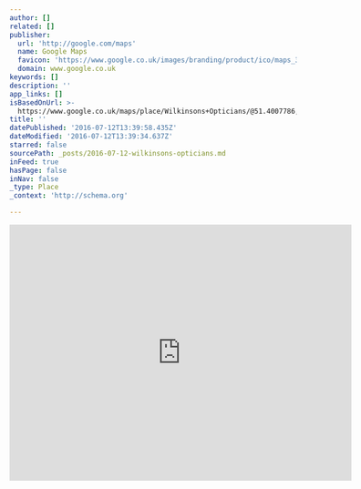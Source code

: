 ```yaml
---
author: []
related: []
publisher:
  url: 'http://google.com/maps'
  name: Google Maps
  favicon: 'https://www.google.co.uk/images/branding/product/ico/maps_32dp.ico'
  domain: www.google.co.uk
keywords: []
description: ''
app_links: []
isBasedOnUrl: >-
  https://www.google.co.uk/maps/place/Wilkinsons+Opticians/@51.4007786,0.0143702,17z/data=!3m1!4b1!4m5!3m4!1s0x47d8aa6f3891d0a5:0xe7755d76c25c9813!8m2!3d51.4007786!4d0.0165589?hl=en
title: ''
datePublished: '2016-07-12T13:39:58.435Z'
dateModified: '2016-07-12T13:39:34.637Z'
starred: false
sourcePath: _posts/2016-07-12-wilkinsons-opticians.md
inFeed: true
hasPage: false
inNav: false
_type: Place
_context: 'http://schema.org'

---
```

<iframe src="https://cdn.embedly.com/widgets/media.html?url=https%3A%2F%2Fwww.google.co.uk%2Fmaps%2Fplace%2FWilkinsons%2BOpticians%2F%4051.4007786%2C0.0143702%2C17z%2Fdata%3D%213m1%214b1%214m5%213m4%211s0x47d8aa6f3891d0a5%3A0xe7755d76c25c9813%218m2%213d51.4007786%214d0.0165589%3Fhl%3Den%26dg%3Ddbrw%26newdg%3D1&amp;src=https%3A%2F%2Fwww.google.com%2Fmaps%2Fembed%2Fv1%2Fplace%3Fcenter%3D51.4007786%252C0.0143702%26key%3DAIzaSyBctFF2JCjitURssT91Am-_ZWMzRaYBm4Q%26zoom%3D17%26q%3DWilkinsons%2BOpticians&amp;type=text%2Fhtml&amp;key=b7d04c9b404c499eba89ee7072e1c4f7&amp;schema=google" width="600" height="450" scrolling="no" frameborder="0" allowfullscreen="" style=""></iframe>